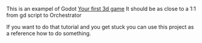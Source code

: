 This is an exampel of Godot [Your first 3d game](https://docs.godotengine.org/en/stable/getting_started/first_3d_game/index.html#contents)
It should be as close to a 1:1 from gd script to Orchestrator

If you want to do that tutorial and you get stuck you can use this project as a reference how to do something.